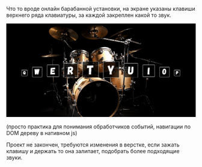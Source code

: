 Что то вроде онлайн барабанной установки, на экране указаны клавиши верхнего ряда клавиатуры, за каждой закреплен какой то звук.

![alt text](img/ecf84a2fad5c799593b28022d4e155c2.jpg)

(просто практика для понимания обработчиков событий, навигации по DOM дереву в нативном js)

Проект не закончен, требуются изменения в верстке, если зажать клавишу и держать то она залипает, подобрать более подходящие звуки. 
